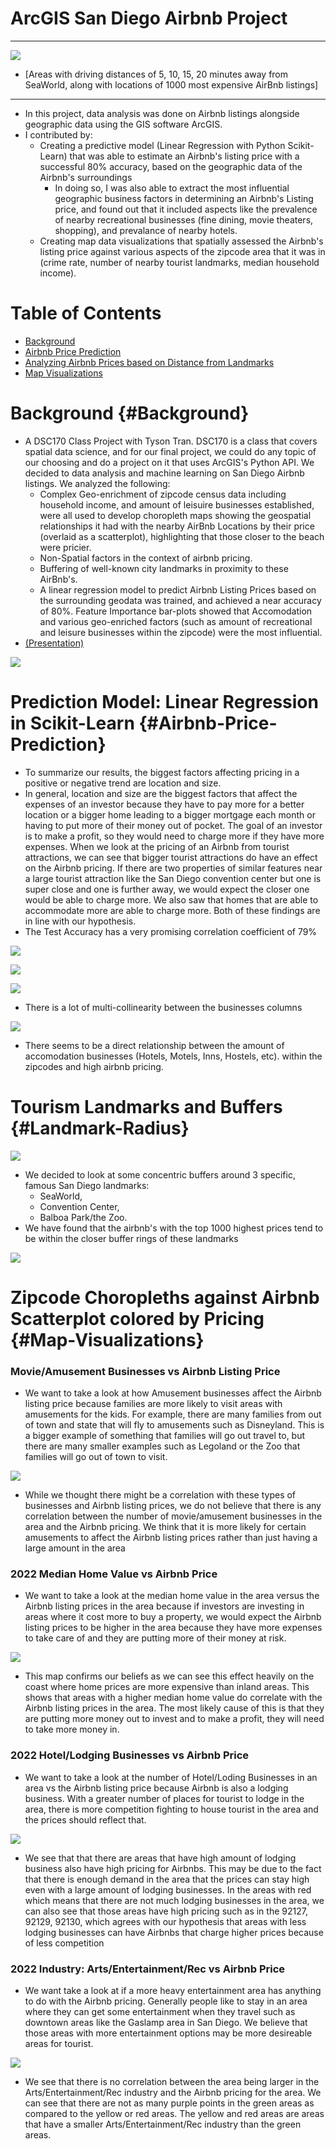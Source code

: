 # ArcGIS San Diego Airbnb Project

---

![](images/images_airbnb_sd/servicearea.png)

* [Areas with driving distances of 5, 10, 15, 20 minutes away from SeaWorld, along with locations of 1000 most expensive AirBnb listings]

---

* In this project, data analysis was done on Airbnb listings alongside geographic data using the GIS software ArcGIS.
* I contributed by:
   * Creating a predictive model (Linear Regression with Python Scikit-Learn) that was able to estimate an Airbnb's listing price with a successful 80% accuracy, based on the geographic data of the Airbnb's surroundings
      * In doing so, I was also able to extract the most influential geographic business factors in determining an Airbnb's Listing price, and found out that it included aspects like the prevalence of nearby recreational businesses (fine dining, movie theaters, shopping), and prevalance of nearby hotels.
   * Creating map data visualizations that spatially assessed the Airbnb's listing price against various aspects of the zipcode area that it was in (crime rate, number of nearby tourist landmarks, median household income).

# Table of Contents
- [Background](https://benduong2001.github.io/airbnb_sd.html#Background)
- [Airbnb Price Prediction](https://benduong2001.github.io/airbnb_sd.html#Airbnb-Price-Prediction)
- [Analyzing Airbnb Prices based on Distance from Landmarks](https://benduong2001.github.io/airbnb_sd.html#Landmark-Radius)
- [Map Visualizations](https://benduong2001.github.io/airbnb_sd.html#Map-Visualizations)

# Background {#Background}

* A DSC170 Class Project with Tyson Tran. DSC170 is a class that covers spatial data science, and for our final project, we could do any topic of our choosing and do a project on it that uses ArcGIS's Python API. We decided to data analysis and machine learning on San Diego Airbnb listings. We analyzed the following:
    * Complex Geo-enrichment of zipcode census data including household income, and amount of leisuire businesses established, were all used to develop choropleth maps showing the geospatial relationships it had with the nearby AirBnb Locations by their price (overlaid as a scatterplot), highlighting that those closer to the beach were pricier.
    * Non-Spatial factors in the context of airbnb pricing.
    * Buffering of well-known city landmarks in proximity to these AirBnb's.
    * A linear regression model to predict Airbnb Listing Prices based on the surrounding geodata was trained, and achieved a near accuracy of 80%. Feature Importance bar-plots showed that Accomodation and various geo-enriched factors (such as amount of recreational and leisure businesses within the zipcode) were the most influential.
* [(Presentation)](https://docs.google.com/presentation/d/1oIXAt-b-P-pWBr-IgK-vk3GEkhqwqTrLX_ksc_a72ME/edit?usp=sharing)

![](images/images_airbnb_sd/dsc170img1.png)

<!--![](images/images_airbnb_sd/dsc170img2.png)

![](images/images_airbnb_sd/dsc170img3.png)

![](images/images_airbnb_sd/dsc170img4.png)
-->

# Prediction Model: Linear Regression in Scikit-Learn {#Airbnb-Price-Prediction}

* To summarize our results, the biggest factors affecting pricing in a positive or negative trend are location and size.
* In general, location and size are the biggest factors that affect the expenses of an investor because they have to pay more for a better location or a bigger home leading to a bigger mortgage each month or having to put more of their money out of pocket. The goal of an investor is to make a profit, so they would need to charge more if they have more expenses. When we look at the pricing of an Airbnb from tourist attractions, we can see that bigger tourist attractions do have an effect on the Airbnb pricing. If there are two properties of similar features near a large tourist attraction like the San Diego convention center but one is super close and one is further away, we would expect the closer one would be able to charge more. We also saw that homes that are able to accommodate more are able to charge more. Both of these findings are in line with our hypothesis.
* The Test Accuracy has a very promising correlation coefficient of 79%

![](images/images_airbnb_sd/dsc170img5.png)

![](images/images_airbnb_sd/dsc170img6.png)

![](images/images_airbnb_sd/dsc170img13.png)

* There is a lot of multi-collinearity between the businesses columns

![](images/images_airbnb_sd/dsc170img14.png)

* There seems to be a direct relationship between the amount of accomodation businesses (Hotels, Motels, Inns, Hostels, etc). within the zipcodes and high airbnb pricing.

# Tourism Landmarks and Buffers {#Landmark-Radius}

![](images/images_airbnb_sd/dsc170img7.png)

* We decided to look at some concentric buffers around 3 specific, famous San Diego landmarks: 
    * SeaWorld, 
    * Convention Center, 
    * Balboa Park/the Zoo. 
* We have found that the airbnb's with the top 1000 highest prices tend to be within the closer buffer rings of these landmarks

![](images/images_airbnb_sd/dsc170img8.png)

# Zipcode Choropleths against Airbnb Scatterplot colored by Pricing {#Map-Visualizations}

### Movie/Amusement Businesses  vs Airbnb Listing Price

* We want to take a look at how Amusement businesses affect the Airbnb listing price because families are more likely to visit areas with amusements for the kids. For example, there are many families from out of town and state that will fly to amusements such as Disneyland. This is a bigger example of something that families will go out travel to, but there are many smaller examples such as Legoland or the Zoo that families will go out of town to visit.

![](images/images_airbnb_sd/dsc170img9.png)

* While we thought there might be a correlation with these types of businesses and Airbnb listing prices, we do not believe that there is any correlation between the number of movie/amusement businesses in the area and the Airbnb pricing. We think that it is more likely for certain amusements to affect the Airbnb listing prices rather than just having a large amount in the area

### 2022 Median Home Value vs Airbnb Price

* We want to take a look at the median home value in the area versus the Airbnb listing prices in the area because if investors are investing in areas where it cost more to buy a property, we would expect the Airbnb listing prices to be higher in the area because they have more expenses to take care of and they are putting more of their money at risk.

![](images/images_airbnb_sd/dsc170img10.png)

* This map confirms our beliefs as we can see this effect heavily on the coast where home prices are more expensive than inland areas. This shows that areas with a higher median home value do correlate with the Airbnb listing prices in the area. The most likely cause of this is that they are putting more money out to invest and to make a profit, they will need to take more money in.

### 2022 Hotel/Lodging Businesses vs Airbnb Price

* We want to take a look at the number of Hotel/Loding Businesses in an area vs the Airbnb listing price because Airbnb is also a lodging business. With a greater number of places for tourist to lodge in the area, there is more competition fighting to house tourist in the area and the prices should reflect that.

![](images/images_airbnb_sd/dsc170img11.png)

* We see that that there are areas that have high amount of lodging business also have high pricing for Airbnbs. This may be due to the fact that there is enough demand in the area that the prices can stay high even with a large amount of lodging businesses. In the areas with red which means that there are not much lodging businesses in the area, we can also see that those areas have high pricing such as in the 92127, 92129, 92130, which agrees with our hypothesis that areas with less lodging businesses can have Airbnbs that charge higher prices because of less competition

### 2022 Industry: Arts/Entertainment/Rec vs Airbnb Price

* We want take a look at if a more heavy entertainment area has anything to do with the Airbnb pricing. Generally people like to stay in an area where they can get some entertainment when they travel such as downtown areas like the Gaslamp area in San Diego. We believe that those areas with more entertainment options may be more desireable areas for tourist.

![](images/images_airbnb_sd/dsc170img12.png)

* We see that there is no correlation between the area being larger in the Arts/Entertainment/Rec industry and the Airbnb pricing for the area. We can see that there are not as many purple points in the green areas as compared to the yellow or red areas. The yellow and red areas are areas that have a smaller Arts/Entertainment/Rec industry than the green areas.
